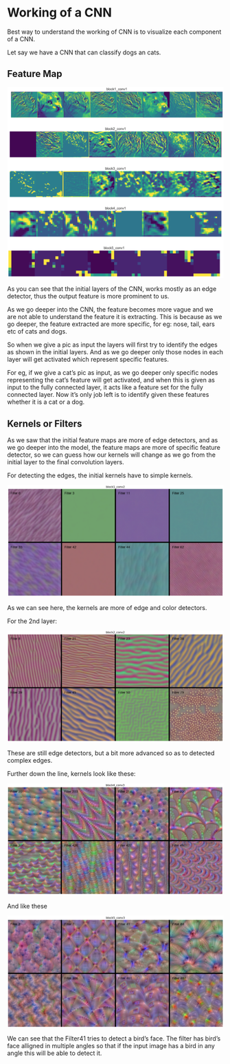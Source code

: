 # Working of a CNN

Best way to understand the working of CNN is to visualize each component of a CNN.

Let say we have a CNN that can classify dogs an cats.



## Feature Map

<img src='../../assets/viz_1.png' />

As you can see that the initial layers of the CNN, works mostly as an edge detector, thus the output feature is more prominent to us.

As we go deeper into the CNN, the feature becomes more vague and we are not able to understand the feature it is extracting. This is because as we go deeper, the feature extracted are more specific, for eg: nose, tail, ears etc of cats and dogs.

So when we give a pic as input the layers will first try to identify the edges as shown in the initial layers. And as we go deeper only those nodes in each layer will get activated which represent specific features.

For eg, if we give a cat’s pic as input, as we go deeper only specific nodes representing the cat’s feature will get activated, and when this is given as input to the fully connected layer, it acts like a feature set for the fully connected layer. Now it’s only job left is to identify given these features whether it is a cat or a dog.



## Kernels or Filters

As we saw that the initial feature maps are more of edge detectors, and as we go deeper into the model, the feature maps are more of specific feature detector, so we can guess how our kernels will change as we go from the initial layer to the final convolution layers.

For detecting the edges, the initial kernels have to simple kernels.

<img src='../../assets/viz_2.png' />

As we can see here, the kernels are more of edge and color detectors.

For the 2nd layer:

<img src='../../assets/viz_3.png' />

These are still edge detectors, but a bit more advanced so as to detected complex edges.

Further down the line, kernels look like these:

<img src='../../assets/viz_4.png' />

And like these

<img src='../../assets/viz_5.png' />

We can see that the Filter41 tries to detect a bird’s face. The filter has bird’s face alligned in multiple angles so that if the input image has a bird in any angle this will be able to detect it.